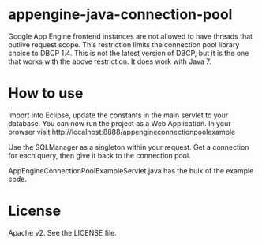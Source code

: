 appengine-java-connection-pool
======================

Google App Engine frontend instances are not allowed to have threads that outlive request scope.
This restriction limits the connection pool library choice to DBCP 1.4. This is not the latest version
of DBCP, but it is the one that works with the above restriction. It does work with Java 7.

How to use
======================

Import into Eclipse, update the constants in the main servlet to your database.
You can now run the project as a Web Application. In your browser visit
http://localhost:8888/appengineconnectionpoolexample

Use the SQLManager as a singleton within your request. Get a connection for each
query, then give it back to the connection pool.

AppEngineConnectionPoolExampleServlet.java has the bulk of the example code.

License
======================
Apache v2. See the LICENSE file.
